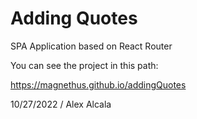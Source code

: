 # Adding Quotes 

SPA Application based on React Router

You can see the project in this path:

https://magnethus.github.io/addingQuotes

10/27/2022 / Alex Alcala
